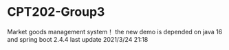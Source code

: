# CPT202-Group3
Market goods management system！
the new demo is depended on java 16 and spring boot 2.4.4
last update 2021/3/24 21:18

